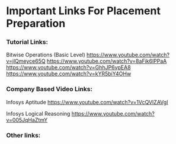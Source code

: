 # Important Links For Placement Preparation

### Tutorial Links:
Bitwise Operations (Basic Level)
https://www.youtube.com/watch?v=jlQmeyce65Q
https://www.youtube.com/watch?v=8aFik6lPPaA
https://www.youtube.com/watch?v=GhhJP6vpEA8
https://www.youtube.com/watch?v=kYR5biY4OHw

### Company Based Video Links:
Infosys Aptitude
https://www.youtube.com/watch?v=1VcQVIZAVgI

Infosys Logical Reasoning
https://www.youtube.com/watch?v=005JqHaZtmY

### Other links:


